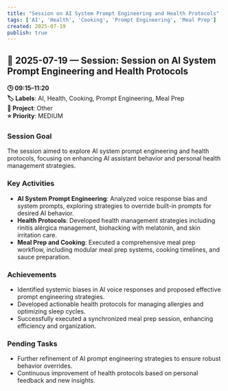 ```yaml
---
title: "Session on AI System Prompt Engineering and Health Protocols"
tags: ['AI', 'Health', 'Cooking', 'Prompt Engineering', 'Meal Prep']
created: 2025-07-19
publish: true
---
```


## 📅 2025-07-19 — Session: Session on AI System Prompt Engineering and Health Protocols

**🕒 09:15–11:20**  
**🏷️ Labels**: AI, Health, Cooking, Prompt Engineering, Meal Prep  
**📂 Project**: Other  
**⭐ Priority**: MEDIUM  


### Session Goal
The session aimed to explore AI system prompt engineering and health protocols, focusing on enhancing AI assistant behavior and personal health management strategies.

### Key Activities
- **AI System Prompt Engineering**: Analyzed voice response bias and system prompts, exploring strategies to override built-in prompts for desired AI behavior.
- **Health Protocols**: Developed health management strategies including rinitis alérgica management, biohacking with melatonin, and skin irritation care.
- **Meal Prep and Cooking**: Executed a comprehensive meal prep workflow, including modular meal prep systems, cooking timelines, and sauce preparation.

### Achievements
- Identified systemic biases in AI voice responses and proposed effective prompt engineering strategies.
- Developed actionable health protocols for managing allergies and optimizing sleep cycles.
- Successfully executed a synchronized meal prep session, enhancing efficiency and organization.

### Pending Tasks
- Further refinement of AI prompt engineering strategies to ensure robust behavior overrides.
- Continuous improvement of health protocols based on personal feedback and new insights.

